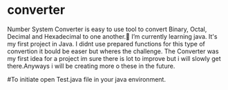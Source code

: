 # converter
Number System Converter is easy to use tool to convert Binary, Octal, Decimal and 
Hexadecimal to one another.🌱 I’m currently learning java. It's my first project 
in Java. I didnt use prepared functions for this type of convertion it bould be easer 
but wheres the challenge. The Converter was my first idea for a project im sure there 
is lot to improve but i will slowly get there.Anyways i will be creating more o these 
in the future.

#To initiate open Test.java file in your java environment.
